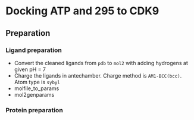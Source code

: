 # Docking ATP and 295 to CDK9 

## Preparation

### Ligand preparation

* Convert the cleaned ligands from `pdb` to `mol2` with adding hydrogens at given pH = 7
* Charge the ligands in antechamber. Charge method is `AM1-BCC(bcc)`.  Atom type is `sybyl` 
* molfile_to_params
* mol2genparams

### Protein preparation